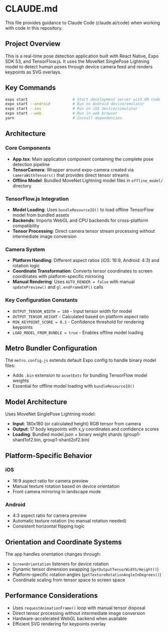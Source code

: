 # CLAUDE.md

This file provides guidance to Claude Code (claude.ai/code) when working with code in this repository.

## Project Overview

This is a real-time pose detection application built with React Native, Expo SDK 53, and TensorFlow.js. It uses the MoveNet SinglePose Lightning model to detect human poses through device camera feed and renders keypoints as SVG overlays.

## Key Commands

```bash
expo start                    # Start development server with QR code
expo start --android          # Run on Android device/emulator  
expo start --ios              # Run on iOS device/simulator
expo start --web              # Run in web browser
yarn                          # Install dependencies
```

## Architecture

### Core Components
- **App.tsx**: Main application component containing the complete pose detection pipeline
- **TensorCamera**: Wrapper around expo-camera created via `cameraWithTensors()` that provides direct tensor streams
- **Offline Model**: Bundled MoveNet Lightning model files in `offline_model/` directory

### TensorFlow.js Integration
- **Model Loading**: Uses `bundleResourceIO()` to load offline TensorFlow model from bundled assets
- **Backends**: Imports WebGL and CPU backends for cross-platform compatibility
- **Tensor Processing**: Direct camera tensor stream processing without intermediate image conversion

### Camera System
- **Platform Handling**: Different aspect ratios (iOS: 16:9, Android: 4:3) and rotation logic
- **Coordinate Transformation**: Converts tensor coordinates to screen coordinates with platform-specific mirroring
- **Manual Rendering**: Uses `AUTO_RENDER = false` with manual `updatePreview()` and `gl.endFrameEXP()` calls

### Key Configuration Constants
- `OUTPUT_TENSOR_WIDTH = 180` - Input tensor width for model
- `OUTPUT_TENSOR_HEIGHT` - Calculated based on platform aspect ratio  
- `MIN_KEYPOINT_SCORE = 0.3` - Confidence threshold for rendering keypoints
- `LOAD_MODEL_FROM_BUNDLE = true` - Enables offline model loading

## Metro Bundler Configuration

The `metro.config.js` extends default Expo config to handle binary model files:
- Adds `.bin` extension to `assetExts` for bundling TensorFlow model weights
- Essential for offline model loading with `bundleResourceIO()`

## Model Architecture

Uses MoveNet SinglePose Lightning model:
- **Input**: 180x180 (or calculated height) RGB tensor from camera
- **Output**: 17 body keypoints with x,y coordinates and confidence scores
- **Loading**: Bundled model.json + binary weight shards (group1-shard1of2.bin, group1-shard2of2.bin)

## Platform-Specific Behavior

### iOS
- 16:9 aspect ratio for camera preview
- Manual texture rotation based on device orientation
- Front camera mirroring in landscape mode

### Android  
- 4:3 aspect ratio for camera preview
- Automatic texture rotation (no manual rotation needed)
- Consistent horizontal flipping logic

## Orientation and Coordinate Systems

The app handles orientation changes through:
- `ScreenOrientation` listeners for device rotation
- Dynamic tensor dimension swapping (`getOutputTensorWidth/Height()`)
- Platform-specific rotation angles (`getTextureRotationAngleInDegrees()`)
- Coordinate scaling from tensor space to screen space

## Performance Considerations

- Uses `requestAnimationFrame()` loop with manual tensor disposal
- Direct tensor processing without intermediate image conversion
- Hardware-accelerated WebGL backend when available
- Efficient SVG rendering for keypoints overlay